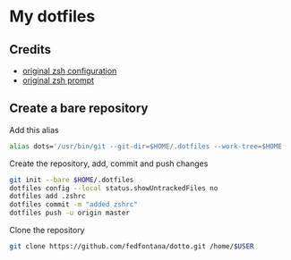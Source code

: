 # My dotfiles

## Credits
- [original zsh configuration](https://github.com/ChristianChiarulli/Machfiles)
- [original zsh prompt](https://github.com/ohmyzsh/ohmyzsh/blob/master/themes/eastwood.zsh-theme)

## Create a bare repository

Add this alias 
```sh
alias dots='/usr/bin/git --git-dir=$HOME/.dotfiles --work-tree=$HOME
```

Create the repository, add, commit and push changes
```sh
git init --bare $HOME/.dotfiles
dotfiles config --local status.showUntrackedFiles no
dotfiles add .zshrc
dotfiles commit -m "added zshrc"
dotfiles push -u origin master
```

Clone the repository
```sh
git clone https://github.com/fedfontana/dotto.git /home/$USER
```
